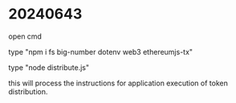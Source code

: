 # 20240643

open cmd

type "npm i fs big-number dotenv web3 ethereumjs-tx"

type "node distribute.js"

this will process the instructions for application execution of token distribution.
